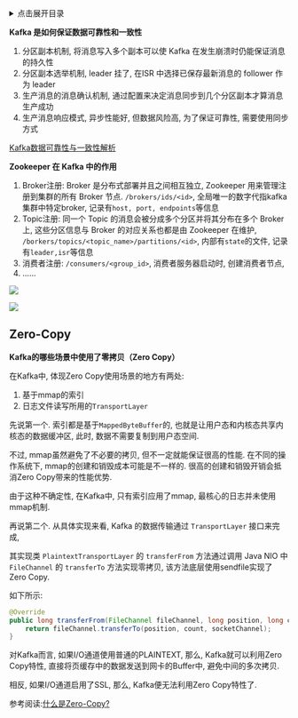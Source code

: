 <details>
<summary>点击展开目录</summary>
<!-- TOC -->

- [Zero-Copy](#zero-copy)

<!-- /TOC -->
</details>

**Kafka 是如何保证数据可靠性和一致性**

1. 分区副本机制, 将消息写入多个副本可以使 Kafka 在发生崩溃时仍能保证消息的持久性
2. 分区副本选举机制, leader 挂了, 在ISR 中选择已保存最新消息的 follower 作为 leader
2. 生产消息的消息确认机制, 通过配置来决定消息同步到几个分区副本才算消息生产成功
3. 生产消息响应模式, 异步性能好, 但数据风险高, 为了保证可靠性, 需要使用同步方式

[Kafka数据可靠性与一致性解析](https://blog.csdn.net/lizhitao/article/details/52296102)

**Zookeeper 在 Kafka 中的作用**

1. Broker注册: Broker 是分布式部署并且之间相互独立, Zookeeper 用来管理注册到集群的所有 Broker 节点. `/brokers/ids/<id>`, 全局唯一的数字代指kafka集群中特定broker, 记录有`host, port, endpoints`等信息
2. Topic注册: 同一个 Topic 的消息会被分成多个分区并将其分布在多个 Broker 上, 这些分区信息与 Broker 的对应关系也都是由 Zookeeper 在维护, `/borkers/topics/<topic_name>/partitions/<id>`, 内部有`state`的文件, 记录有`leader,isr`等信息
3. 消费者注册: `/consumers/<group_id>`, 消费者服务器启动时, 创建消费者节点,
4. ......

![](https://gitee.com/LuVx/img/raw/master/kafka/kafka_zk.png)

![](https://gitee.com/LuVx/img/raw/master/kafka/kafka_zk_tree.png)

## Zero-Copy

**Kafka的哪些场景中使用了零拷贝（Zero Copy）**

在Kafka中, 体现Zero Copy使用场景的地方有两处:
1. 基于mmap的索引
2. 日志文件读写所用的`TransportLayer`

先说第一个. 索引都是基于`MappedByteBuffer`的, 也就是让用户态和内核态共享内核态的数据缓冲区, 此时, 数据不需要复制到用户态空间.

不过, mmap虽然避免了不必要的拷贝, 但不一定就能保证很高的性能. 在不同的操作系统下, mmap的创建和销毁成本可能是不一样的. 很高的创建和销毁开销会抵消Zero Copy带来的性能优势.

由于这种不确定性, 在Kafka中, 只有索引应用了mmap, 最核心的日志并未使用mmap机制.

再说第二个. 从具体实现来看, Kafka 的数据传输通过 `TransportLayer` 接口来完成,

其实现类 `PlaintextTransportLayer` 的 `transferFrom` 方法通过调用 Java NIO 中 `FileChannel` 的 `transferTo` 方法实现零拷贝,
该方法底层使用sendfile实现了Zero Copy.

如下所示:

```Java
@Override
public long transferFrom(FileChannel fileChannel, long position, long count) throws IOException {
    return fileChannel.transferTo(position, count, socketChannel);
}
```

对Kafka而言, 如果I/O通道使用普通的PLAINTEXT, 那么, Kafka就可以利用Zero Copy特性, 直接将页缓存中的数据发送到网卡的Buffer中, 避免中间的多次拷贝.

相反, 如果I/O通道启用了SSL, 那么, Kafka便无法利用Zero Copy特性了.

参考阅读:[什么是Zero-Copy?](https://blog.csdn.net/u013256816/article/details/52589524)